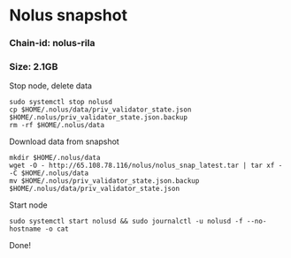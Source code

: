 # Nolus snapshot
### Chain-id: nolus-rila
### Size: 2.1GB


Stop node, delete data
```
sudo systemctl stop nolusd
cp $HOME/.nolus/data/priv_validator_state.json $HOME/.nolus/priv_validator_state.json.backup
rm -rf $HOME/.nolus/data
```
Download data from snapshot
```
mkdir $HOME/.nolus/data
wget -O - http://65.108.78.116/nolus/nolus_snap_latest.tar | tar xf - -C $HOME/.nolus/data
mv $HOME/.nolus/priv_validator_state.json.backup $HOME/.nolus/data/priv_validator_state.json
```
Start node
```
sudo systemctl start nolusd && sudo journalctl -u nolusd -f --no-hostname -o cat
```
Done!
